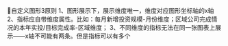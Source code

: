 自定义图形3原则
1、图形展示下，展示维度唯一，维度对应图形坐标轴的x轴
2、指标应自带维度属性。比如：每月新增投资规模-月份维度；区域公司完成情况的本年实投/目标完成率-区域维度；
3、不同维度的指标无法在同一张图表上展示——x轴不可能有两条。但是指标可以有多个
